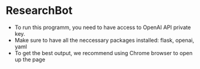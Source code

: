 # ResearchBot

+ To run this programm, you need to have access to OpenAI API private key.
+ Make sure to have all the neccessary packages installed: flask, openai, yaml
+ To get the best output, we recommend using Chrome browser to open up the page
